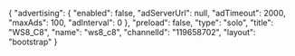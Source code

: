 {
    "advertising": {
        "enabled": false,
        "adServerUrl": null,
        "adTimeout": 2000,
        "maxAds": 100,
        "adInterval": 0
    },
    "preload": false,
    "type": "solo",
    "title": "WS8_C8",
    "name": "ws8_c8",
    "channelId": "119658702",
    "layout": "bootstrap"
}